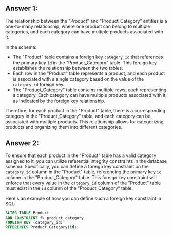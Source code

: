 ## Answer 1:

The relationship between the "Product" and "Product_Category" entities is a one-to-many relationship, where one product can belong to multiple categories, and each category can have multiple products associated with it.

In the schema:
- The "Product" table contains a foreign key `category_id` that references the primary key `id` in the "Product_Category" table. This foreign key establishes the relationship between the two tables.
- Each row in the "Product" table represents a product, and each product is associated with a single category based on the value of the `category_id` foreign key.
- The "Product_Category" table contains multiple rows, each representing a category. Each category can have multiple products associated with it, as indicated by the foreign key relationship.

Therefore, for each product in the "Product" table, there is a corresponding category in the "Product_Category" table, and each category can be associated with multiple products. This relationship allows for categorizing products and organizing them into different categories.


## Answer 2:

To ensure that each product in the "Product" table has a valid category assigned to it, you can utilize referential integrity constraints in the database schema. Specifically, you can define a foreign key constraint on the `category_id` column in the "Product" table, referencing the primary key `id` column in the "Product_Category" table. This foreign key constraint will enforce that every value in the `category_id` column of the "Product" table must exist in the `id` column of the "Product_Category" table.

Here's an example of how you can define such a foreign key constraint in SQL:

```sql
ALTER TABLE Product
ADD CONSTRAINT fk_product_category
FOREIGN KEY (category_id)
REFERENCES Product_Category(id);
